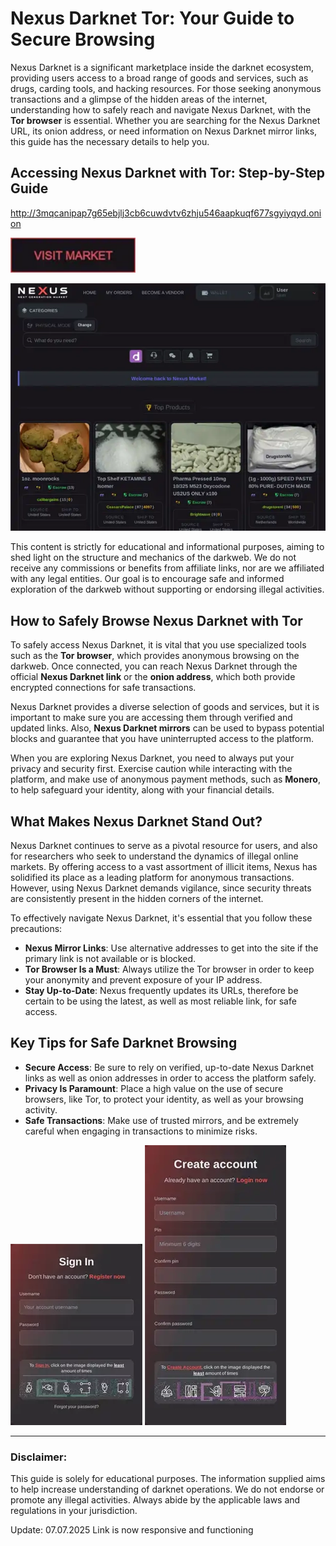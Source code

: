 # Nexus Darknet Tor: Your Guide to Secure Browsing

Nexus Darknet is a significant marketplace inside the darknet ecosystem, providing users access to a broad range of goods and services, such as drugs, carding tools, and hacking resources. For those seeking anonymous transactions and a glimpse of the hidden areas of the internet, understanding how to safely reach and navigate Nexus Darknet, with the **Tor browser** is essential. Whether you are searching for the Nexus Darknet URL, its onion address, or need information on Nexus Darknet mirror links, this guide has the necessary details to help you.

## Accessing Nexus Darknet with Tor: Step-by-Step Guide

http://3mqcanipap7g65ebjlj3cb6cuwdvtv6zhju546aapkuqf677sgyiyqyd.onion

[<img src="/resources/document.webp" width="200">](http://3mqcanipap7g65ebjlj3cb6cuwdvtv6zhju546aapkuqf677sgyiyqyd.onion)

<a href="http://3mqcanipap7g65ebjlj3cb6cuwdvtv6zhju546aapkuqf677sgyiyqyd.onion"><img src="/resources/cache.webp" alt="image" style="max-width: 100%;"></a>

This content is strictly for educational and informational purposes, aiming to shed light on the structure and mechanics of the darkweb. We do not receive any commissions or benefits from affiliate links, nor are we affiliated with any legal entities. Our goal is to encourage safe and informed exploration of the darkweb without supporting or endorsing illegal activities.

## How to Safely Browse Nexus Darknet with Tor

To safely access Nexus Darknet, it is vital that you use specialized tools such as the **Tor browser**, which provides anonymous browsing on the darkweb. Once connected, you can reach Nexus Darknet through the official **Nexus Darknet link** or the **onion address**, which both provide encrypted connections for safe transactions.

Nexus Darknet provides a diverse selection of goods and services, but it is important to make sure you are accessing them through verified and updated links. Also, **Nexus Darknet mirrors** can be used to bypass potential blocks and guarantee that you have uninterrupted access to the platform.

When you are exploring Nexus Darknet, you need to always put your privacy and security first. Exercise caution while interacting with the platform, and make use of anonymous payment methods, such as **Monero**, to help safeguard your identity, along with your financial details.

## What Makes Nexus Darknet Stand Out?

Nexus Darknet continues to serve as a pivotal resource for users, and also for researchers who seek to understand the dynamics of illegal online markets. By offering access to a vast assortment of illicit items, Nexus has solidified its place as a leading platform for anonymous transactions. However, using Nexus Darknet demands vigilance, since security threats are consistently present in the hidden corners of the internet.

To effectively navigate Nexus Darknet, it's essential that you follow these precautions:

-   **Nexus Mirror Links**: Use alternative addresses to get into the site if the primary link is not available or is blocked.
-   **Tor Browser Is a Must**: Always utilize the Tor browser in order to keep your anonymity and prevent exposure of your IP address.
-   **Stay Up-to-Date**: Nexus frequently updates its URLs, therefore be certain to be using the latest, as well as most reliable link, for safe access.

## Key Tips for Safe Darknet Browsing

-   **Secure Access**: Be sure to rely on verified, up-to-date Nexus Darknet links as well as onion addresses in order to access the platform safely.
-   **Privacy Is Paramount**: Place a high value on the use of secure browsers, like Tor, to protect your identity, as well as your browsing activity.
-   **Safe Transactions**: Make use of trusted mirrors, and be extremely careful when engaging in transactions to minimize risks.

<a href="http://3mqcanipap7g65ebjlj3cb6cuwdvtv6zhju546aapkuqf677sgyiyqyd.onion"><img src="/resources/widget.webp" alt="image" style="max-width: 100%;"></a>
<a href="http://3mqcanipap7g65ebjlj3cb6cuwdvtv6zhju546aapkuqf677sgyiyqyd.onion"><img src="/resources/footer.webp" alt="image" style="max-width: 100%;"></a>

---

### Disclaimer:

This guide is solely for educational purposes. The information supplied aims to help increase understanding of darknet operations. We do not endorse or promote any illegal activities. Always abide by the applicable laws and regulations in your jurisdiction.



















Update:  07.07.2025 Link is now responsive and functioning